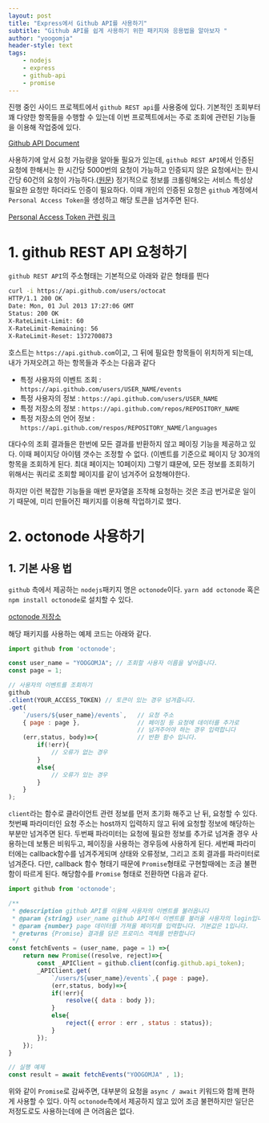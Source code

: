 ```yaml
---
layout: post
title: "Express에서 Github API를 사용하기"
subtitle: "Github API를 쉽게 사용하기 위한 패키지와 응용법을 알아보자 "
author: "yoogomja"
header-style: text
tags:
    - nodejs
    - express
    - github-api
    - promise
---
```


진행 중인 사이드 프로젝트에서 `github REST api`를 사용중에 있다. 기본적인 조회부터 꽤 다양한 항목들을 수행할 수 있는데 이번 프로젝트에서는 주로 조회에 관련된 기능들을 이용해 작업중에 있다. 

[Github API Document](https://developer.github.com/v3/)

사용하기에 앞서 요청 가능량을 알아둘 필요가 있는데, `github REST API`에서 인증된 요청에 한해서는 한 시간당 5000번의 요청이 가능하고 인증되지 않은 요청에서는 한시간당 60건의 요청이 가능하다.([원문](https://developer.github.com/v3/#rate-limiting)) 정기적으로 정보를 크롤링해오는 서비스 특성상 필요한 요청만 하더라도 인증이 필요하다. 이때 개인의 인증된 요청은 `github` 계정에서 `Personal Access Token`을 생성하고 해당 토큰을 넘겨주면 된다. 

[Personal Access Token 관련 링크 ](https://www.openshift.com/blog/private-git-repositories-part-3-personal-access-tokens) 

# 1. github REST API 요청하기

`github REST API`의 주소형태는 기본적으로 아래와 같은 형태를 띈다

```sh
curl -i https://api.github.com/users/octocat
HTTP/1.1 200 OK
Date: Mon, 01 Jul 2013 17:27:06 GMT
Status: 200 OK
X-RateLimit-Limit: 60
X-RateLimit-Remaining: 56
X-RateLimit-Reset: 1372700873
```

호스트는 `https://api.github.com`이고, 그 뒤에 필요한 항목들이 위치하게 되는데, 내가 가져오려고 하는 항목들과 주소는 다음과 같다

- 특정 사용자의 이벤트 조회 : `https://api.github.com/users/USER_NAME/events`
- 특정 사용자의 정보 : `https://api.github.com/users/USER_NAME`
- 특정 저장소의 정보 : `https://api.github.com/repos/REPOSITORY_NAME`
- 특정 저장소의 언어 정보 : `https://api.github.com/respos/REPOSITORY_NAME/languages`

대다수의 조회 결과들은 한번에 모든 결과를 반환하지 않고 페이징 기능을 제공하고 있다. 이때 페이지당 아이템 갯수는 조정할 수 없다. (이벤트를 기준으로 페이지 당 30개의 항목을 조회하게 된다. 최대 페이지는 10페이지) 그렇기 떄문에, 모든 정보를 조회하기 위해서는 쿼리로 조회할 페이지를 같이 넘겨주어 요청해야한다. 

하지만 이런 복잡한 기능들을 매번 문자열을 조작해 요청하는 것은 조금 번거로운 일이기 때문에, 미리 만들어진 패키지를 이용해 작업하기로 했다.

# 2. octonode 사용하기 

## 1. 기본 사용 법 

`github` 측에서 제공하는 `nodejs`패키지 명은 `octonode`이다. `yarn add octonode` 혹은 `npm install octonode`로 설치할 수 있다. 

[octonode 저장소](https://github.com/pksunkara/octonode)

해당 패키지를 사용하는 예제 코드는 아래와 같다. 

```javascript
import github from 'octonode';

const user_name = "YOOGOMJA"; // 조회할 사용자 이름을 넣어줍니다.
const page = 1;

// 사용자의 이벤트를 조회하기 
github
.client(YOUR_ACCESS_TOKEN) // 토큰이 있는 경우 넘겨줍니다.
.get(
    `/users/${user_name}/events`,   // 요청 주소
    { page : page },                // 페이징 등 요청에 데이터를 추가로 
                                    // 넘겨주어야 하는 경우 입력합니다
    (err,status, body)=>{           // 반환 함수 입니다.
        if(!err){
            // 오류가 없는 경우
        }
        else{
            // 오류가 있는 경우
        }
    }
);
```

`client`라는 함수로 클라이언트 관련 정보를 먼저 초기화 해주고 난 뒤, 요청할 수 있다. 첫번째 파라미터인 요청 주소는 host까지 입력하지 않고 뒤에 요청할 정보에 해당하는 부분만 넘겨주면 된다. 두번째 파라미터는 요청에 필요한 정보를 추가로 넘겨줄 경우 사용하는데 보통은 비워두고, 페이징을 사용하는 경우등에 사용하게 된다. 세번째 파라미터에는 callback함수를 넘겨주게되며 상태와 오류정보, 그리고 조회 결과를 파라미터로 넘겨준다. 다만, callback 함수 형태기 때문에 `Promise`형태로 구현할때에는 조금 불편함이 따르게 된다. 해당함수를 `Promise` 형태로 전환하면 다음과 같다. 


```javascript
import github from 'octonode';

/**
 * @description github API를 이용해 사용자의 이벤트를 불러옵니다
 * @param {string} user_name github API에서 이벤트를 불러올 사용자의 login입니다
 * @param {number} page 데이터를 가져올 페이지를 입력합니다. 기본값은 1입니다.
 * @returns {Promise} 결과를 담은 프로미스 객체를 반환합니다
 */
const fetchEvents = (user_name, page = 1) =>{
    return new Promise((resolve, reject)=>{
        const _APIClient = github.client(config.github.api_token);
        _APIClient.get(
            `/users/${user_name}/events`,{ page : page}, 
            (err,status, body)=>{
            if(!err){
                resolve({ data : body });
            }
            else{
                reject({ error : err , status : status});
            }
        });
    });
}

// 실행 예제
const result = await fetchEvents("YOOGOMJA" , 1);
```

위와 같이 `Promise`로 감싸주면, 대부분의 요청을 `async / await` 키워드와 함께 편하게 사용할 수 있다. 아직 `octonode`측에서 제공하지 않고 있어 조금 불편하지만 일단은 저정도로도 사용하는데에 큰 어려움은 없다. 
